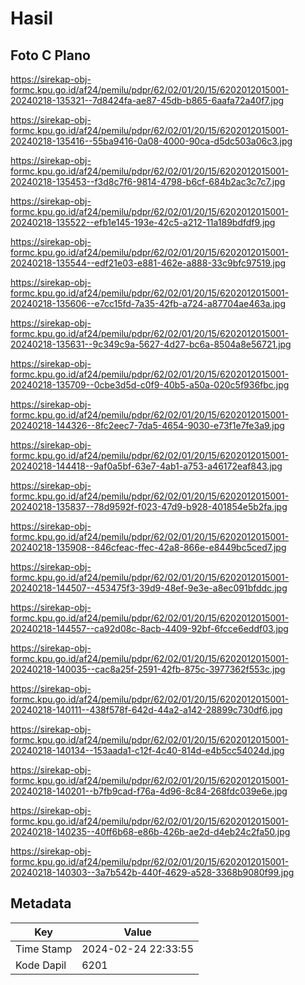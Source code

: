# Hasil

## Foto C Plano

https://sirekap-obj-formc.kpu.go.id/af24/pemilu/pdpr/62/02/01/20/15/6202012015001-20240218-135321--7d8424fa-ae87-45db-b865-6aafa72a40f7.jpg

https://sirekap-obj-formc.kpu.go.id/af24/pemilu/pdpr/62/02/01/20/15/6202012015001-20240218-135416--55ba9416-0a08-4000-90ca-d5dc503a06c3.jpg

https://sirekap-obj-formc.kpu.go.id/af24/pemilu/pdpr/62/02/01/20/15/6202012015001-20240218-135453--f3d8c7f6-9814-4798-b6cf-684b2ac3c7c7.jpg

https://sirekap-obj-formc.kpu.go.id/af24/pemilu/pdpr/62/02/01/20/15/6202012015001-20240218-135522--efb1e145-193e-42c5-a212-11a189bdfdf9.jpg

https://sirekap-obj-formc.kpu.go.id/af24/pemilu/pdpr/62/02/01/20/15/6202012015001-20240218-135544--edf21e03-e881-462e-a888-33c9bfc97519.jpg

https://sirekap-obj-formc.kpu.go.id/af24/pemilu/pdpr/62/02/01/20/15/6202012015001-20240218-135606--e7cc15fd-7a35-42fb-a724-a87704ae463a.jpg

https://sirekap-obj-formc.kpu.go.id/af24/pemilu/pdpr/62/02/01/20/15/6202012015001-20240218-135631--9c349c9a-5627-4d27-bc6a-8504a8e56721.jpg

https://sirekap-obj-formc.kpu.go.id/af24/pemilu/pdpr/62/02/01/20/15/6202012015001-20240218-135709--0cbe3d5d-c0f9-40b5-a50a-020c5f936fbc.jpg

https://sirekap-obj-formc.kpu.go.id/af24/pemilu/pdpr/62/02/01/20/15/6202012015001-20240218-144326--8fc2eec7-7da5-4654-9030-e73f1e7fe3a9.jpg

https://sirekap-obj-formc.kpu.go.id/af24/pemilu/pdpr/62/02/01/20/15/6202012015001-20240218-144418--9af0a5bf-63e7-4ab1-a753-a46172eaf843.jpg

https://sirekap-obj-formc.kpu.go.id/af24/pemilu/pdpr/62/02/01/20/15/6202012015001-20240218-135837--78d9592f-f023-47d9-b928-401854e5b2fa.jpg

https://sirekap-obj-formc.kpu.go.id/af24/pemilu/pdpr/62/02/01/20/15/6202012015001-20240218-135908--846cfeac-ffec-42a8-866e-e8449bc5ced7.jpg

https://sirekap-obj-formc.kpu.go.id/af24/pemilu/pdpr/62/02/01/20/15/6202012015001-20240218-144507--453475f3-39d9-48ef-9e3e-a8ec091bfddc.jpg

https://sirekap-obj-formc.kpu.go.id/af24/pemilu/pdpr/62/02/01/20/15/6202012015001-20240218-144557--ca92d08c-8acb-4409-92bf-6fcce6eddf03.jpg

https://sirekap-obj-formc.kpu.go.id/af24/pemilu/pdpr/62/02/01/20/15/6202012015001-20240218-140035--cac8a25f-2591-42fb-875c-3977362f553c.jpg

https://sirekap-obj-formc.kpu.go.id/af24/pemilu/pdpr/62/02/01/20/15/6202012015001-20240218-140111--438f578f-642d-44a2-a142-28899c730df6.jpg

https://sirekap-obj-formc.kpu.go.id/af24/pemilu/pdpr/62/02/01/20/15/6202012015001-20240218-140134--153aada1-c12f-4c40-814d-e4b5cc54024d.jpg

https://sirekap-obj-formc.kpu.go.id/af24/pemilu/pdpr/62/02/01/20/15/6202012015001-20240218-140201--b7fb9cad-f76a-4d96-8c84-268fdc039e6e.jpg

https://sirekap-obj-formc.kpu.go.id/af24/pemilu/pdpr/62/02/01/20/15/6202012015001-20240218-140235--40ff6b68-e86b-426b-ae2d-d4eb24c2fa50.jpg

https://sirekap-obj-formc.kpu.go.id/af24/pemilu/pdpr/62/02/01/20/15/6202012015001-20240218-140303--3a7b542b-440f-4629-a528-3368b9080f99.jpg


## Metadata

| Key        | Value               |
| ---------- | ------------------- |
| Time Stamp | 2024-02-24 22:33:55 |
| Kode Dapil | 6201                |



